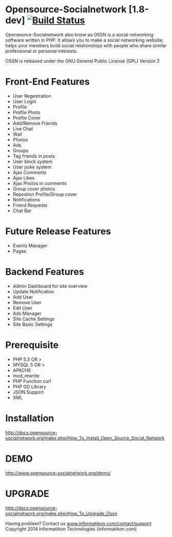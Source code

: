 Opensource-Socialnetwork [1.8-dev] [![Build Status](https://travis-ci.org/opensource-socialnetwork/opensource-socialnetwork.svg?branch=master)](https://travis-ci.org/opensource-socialnetwork/opensource-socialnetwork)
===================================

Opensource-Socialnetwork also know as OSSN is a social networking software written in PHP. It allows you to make a social networking website, helps your members build social relationships with people who share similar professional or personal interests.

OSSN is released under the GNU General Public License (GPL) Version 2

Front-End Features
===================
* User Regestration
* User Login
* Profile 
* Profile Photo
* Profile Cover
* Add/Remove Friends
* Live Chat
* Wall
* Photos
* Ads
* Groups
* Tag friends in posts
* User block system
* User poke system
* Ajax Comments
* Ajax Likes
* Ajax Photos in comments
* Group cover photos
* Repostion Profile/Group cover
* Notifications
* Friend Requests
* Chat Bar


Future Release Features
========================
* Events Manager
* Pages

Backend Features
=================

* Admin Dashboard for site overview
* Update Notification
* Add User
* Remove User
* Edit User
* Ads Manager
* Site Cache Settings
* Site Basic Settings

Prerequisite
=============
* PHP 5.3 OR >
* MYSQL 5 OR >
* APACHE
* mod_rewrite
* PHP Function curl
* PHP GD Library
* JSON Support
* XML

Installation
============
http://docs.opensource-socialnetwork.org/index.php/How_To_Install_Open_Source_Social_Network

DEMO
====
http://www.opensource-socialnetwork.org/demo/

UPGRADE
========
http://docs.opensource-socialnetwork.org/index.php/How_To_Upgrade_Ossn

Having problem? Contact us www.informatikon.com/contact/support
Copyright 2014 Informatikon Technologies (informatikon.com)
